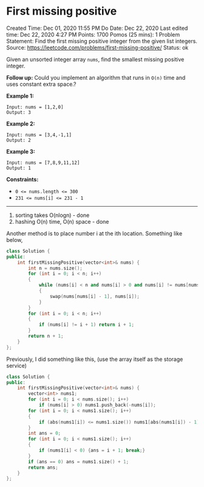 # First missing positive

Created Time: Dec 01, 2020 11:55 PM
Do Date: Dec 22, 2020
Last edited time: Dec 22, 2020 4:27 PM
Points: 1700
Pomos (25 mins): 1
Problem Statement: Find the first missing positive integer from the given list integers. 
Source: https://leetcode.com/problems/first-missing-positive/
Status: ok

Given an unsorted integer array `nums`, find the smallest missing positive integer.

**Follow up:** Could you implement an algorithm that runs in `O(n)` time and uses constant extra space.?

**Example 1:**

```
Input: nums = [1,2,0]
Output: 3

```

**Example 2:**

```
Input: nums = [3,4,-1,1]
Output: 2

```

**Example 3:**

```
Input: nums = [7,8,9,11,12]
Output: 1

```

**Constraints:**

- `0 <= nums.length <= 300`
- `231 <= nums[i] <= 231 - 1`

---

1. sorting takes O(nlogn) - done
2. hashing O(n) time, O(n) space - done

Another method is to place number i at the ith location. Something like below, 

```cpp
class Solution {
public:
    int firstMissingPositive(vector<int>& nums) {
        int n = nums.size(); 
        for (int i = 0; i < n; i++)
        {
            while (nums[i] < n and nums[i] > 0 and nums[i] != nums[nums[i] - 1])
            {
                swap(nums[nums[i] - 1], nums[i]);
            }
        }
        for (int i = 0; i < n; i++)
        {
            if (nums[i] != i + 1) return i + 1; 
        }
        return n + 1;
    }
};
```

Previously, I did something like this, (use the array itself as the storage service)

```cpp
class Solution {
public:
    int firstMissingPositive(vector<int>& nums) {
        vector<int> nums1; 
        for (int i = 0; i < nums.size(); i++)
            if (nums[i] > 0) nums1.push_back(-nums[i]);
        for (int i = 0; i < nums1.size(); i++)
        {
            if (abs(nums1[i]) <= nums1.size()) nums1[abs(nums1[i]) - 1] = abs(nums1[abs(nums1[i]) - 1]); 
        }
        int ans = 0;
        for (int i = 0; i < nums1.size(); i++)
        {
            if (nums1[i] < 0) {ans = i + 1; break;}
        }
        if (ans == 0) ans = nums1.size() + 1; 
        return ans; 
    }
};
```